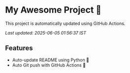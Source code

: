 # My Awesome Project 🚀

This project is automatically updated using GitHub Actions.

_Last updated: 2025-06-05 01:56:37 IST_

## Features
- Auto-update README using Python 🐍
- Auto Git push with GitHub Actions 🤖
